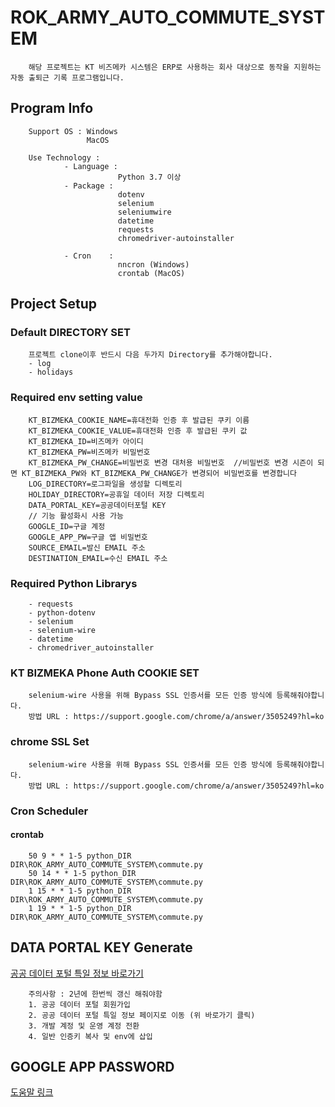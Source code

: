 # ROK_ARMY_AUTO_COMMUTE_SYSTEM
```text
    해당 프로젝트는 KT 비즈메카 시스템은 ERP로 사용하는 회사 대상으로 동작을 지원하는 자동 출퇴근 기록 프로그램입니다.
```

## Program Info
```text
    Support OS : Windows
                 MacOS
    
    Use Technology : 
            - Language :
                        Python 3.7 이상
            - Package :
                        dotenv
                        selenium
                        seleniumwire
                        datetime
                        requests
                        chromedriver-autoinstaller
                        
            - Cron    : 
                        nncron (Windows)
                        crontab (MacOS)
```


## Project Setup
### Default DIRECTORY SET
```text
    프로젝트 clone이후 반드시 다음 두가지 Directory를 추가해야합니다.
    - log
    - holidays
```

### Required env setting value
```text
    KT_BIZMEKA_COOKIE_NAME=휴대전화 인증 후 발급된 쿠키 이름
    KT_BIZMEKA_COOKIE_VALUE=휴대전화 인증 후 발급된 쿠키 값
    KT_BIZMEKA_ID=비즈메카 아이디
    KT_BIZMEKA_PW=비즈메카 비밀번호
    KT_BIZMEKA_PW_CHANGE=비밀번호 변경 대처용 비밀번호  //비밀번호 변경 시즌이 되면 KT_BIZMEKA_PW와 KT_BIZMEKA_PW_CHANGE가 변경되어 비밀번호를 변경합니다
    LOG_DIRECTORY=로그파일을 생성할 디렉토리
    HOLIDAY_DIRECTORY=공휴일 데이터 저장 디렉토리
    DATA_PORTAL_KEY=공공데이터포털 KEY
    // 기능 활성화시 사용 가능
    GOOGLE_ID=구글 계정
    GOOGLE_APP_PW=구글 앱 비밀번호
    SOURCE_EMAIL=발신 EMAIL 주소
    DESTINATION_EMAIL=수신 EMAIL 주소
```

### Required Python Librarys
```text
    - requests
    - python-dotenv
    - selenium
    - selenium-wire
    - datetime
    - chromedriver_autoinstaller
```


### KT BIZMEKA Phone Auth COOKIE SET
```text
    selenium-wire 사용을 위해 Bypass SSL 인증서를 모든 인증 방식에 등록해줘야합니다. 
    방법 URL : https://support.google.com/chrome/a/answer/3505249?hl=ko
```

### chrome SSL Set
```text
    selenium-wire 사용을 위해 Bypass SSL 인증서를 모든 인증 방식에 등록해줘야합니다. 
    방법 URL : https://support.google.com/chrome/a/answer/3505249?hl=ko
```

### Cron Scheduler
#### crontab
```text
    50 9 * * 1-5 python_DIR DIR\ROK_ARMY_AUTO_COMMUTE_SYSTEM\commute.py
    50 14 * * 1-5 python_DIR DIR\ROK_ARMY_AUTO_COMMUTE_SYSTEM\commute.py
    1 15 * * 1-5 python_DIR DIR\ROK_ARMY_AUTO_COMMUTE_SYSTEM\commute.py
    1 19 * * 1-5 python_DIR DIR\ROK_ARMY_AUTO_COMMUTE_SYSTEM\commute.py
```

## DATA PORTAL KEY Generate
[공공 데이터 포털 특일 정보 바로가기](https://www.data.go.kr/iim/api/selectAPIAcountView.do)
```text
    주의사항 : 2년에 한번씩 갱신 해줘야함
    1. 공공 데이터 포털 회원가입
    2. 공공 데이터 포털 특일 정보 페이지로 이동 (위 바로가기 클릭)
    3. 개발 계정 및 운영 계정 전환
    4. 일반 인증키 복사 및 env에 삽입
```

## GOOGLE APP PASSWORD
[도움말 링크](https://support.google.com/accounts/answer/185833?hl=ko)